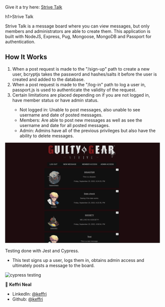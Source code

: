 Give it a try here: <a href="https://strive-talk.herokuapp.com/">Strive Talk</a>

h1>Strive Talk</h1>

Strive Talk is a message board where you can view messages, but only members and administrators are able to create them. This application is built with NodeJS, Express, Pug, Mongoose, MongoDB and Passport for authentication.

## How It Works

<ol>
    <li>When a post request is made to the "/sign-up" path to create a new user, bcryptjs takes the password and hashes/salts it before the user is created and added to the database. </li>
    <li>When a post request is made to the "/log-in" path to log a user in, passport.js is used to authenticate the validity of the request.</li>
    <li>Certain limitations are placed depending on if you are not logged in, have member status or have admin status.</li>
    <ul>
        <li>Not logged in: Unable to post messages, also unable to see username and date of posted messages.</li>
        <li>Members: Are able to post new messages as well as see the username and date for all posted messages.</li>
        <li>Admin: Admins have all of the previous privileges but also have the ability to delete messages.</li> 
    </ul>        
</ol>

<p align="center">
    <img src="/public/images/striveTalkPreview.png" width="1000" title="Strive Talk Preview">
</p>

Testing done with Jest and Cypress.

- This test signs up a user, logs them in, obtains admin access and ultimately posts a message to the board.

![cypress testing](https://i.imgur.com/FFuFmJ8.gif)



👤 **Keffri Neal**

- LinkedIn: [@keffri](https://www.linkedin.com/in/keffri/)
- Github: [@keffri](https://github.com/keffri)
